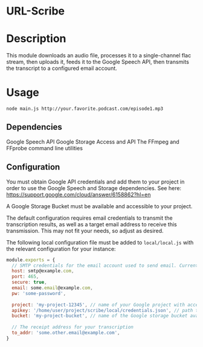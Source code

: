 # URL-Scribe

# Description
This module downloads an audio file, processes it to a single-channel flac stream, then uploads it, feeds it to the Google Speech API, then transmits the transcript to a configured email account.

# Usage
`node main.js http://your.favorite.podcast.com/episode1.mp3`

## Dependencies

Google Speech API
Google Storage Access and API
The FFmpeg and FFprobe command line utilities

## Configuration
You must obtain Google API credentials and add them to your project in order to use the Google Speech and Storage dependencies.
See here:
https://support.google.com/cloud/answer/6158862?hl=en

A Google Storage Bucket must be available and accessible to your project.

The default configuration requires email credentials to transmit the transcription results, as well as a target email address to receive this transmission. This may not fit your needs, so adjust as desired.

The following local configuration file must be added to `local/local.js` with the relevant configuration for your instance:

```javascript
module.exports = {
  // SMTP credentials for the email account used to send email. Currently filled with fake example values.
  host: smtp@example.com,
  port: 465,
  secure: true,
  email: some.email@example.com,
  pw: 'some-password',
  
  project: 'my-project-12345', // name of your Google project with access to Speech and Storage apis
  apikey: '/home/user/project/scribe/local/credentials.json', // path to your Google apikey credentials
  bucket: 'my-project-bucket', // name of the Google storage bucket available for your project.
  
  // The receipt address for your transcription
  to_addr: 'some.other.email@example.com',
}
```
